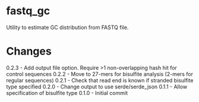 # fastq_gc
Utility to estimate GC distribution from FASTQ file.

# Changes
0.2.3 - Add output file option.  Require >1 non-overlapping hash hit for control sequences
0.2.2 - Move to 27-mers for bisulfite analysis (2-mers for regular sequences)
0.2.1 - Check that read end is known if stranded bisulfite type specified
0.2.0 - Change output to use serde/serde_json
0.1.1 - Allow specification of bisulfite type
0.1.0 - Initial commit